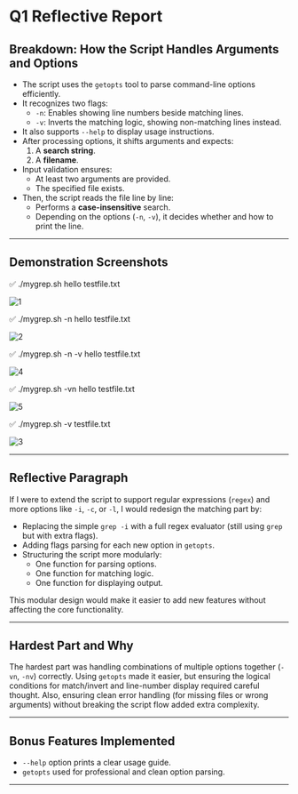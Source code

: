 # Q1 Reflective Report

## Breakdown: How the Script Handles Arguments and Options

- The script uses the `getopts` tool to parse command-line options efficiently.
- It recognizes two flags:
  - `-n`: Enables showing line numbers beside matching lines.
  - `-v`: Inverts the matching logic, showing non-matching lines instead.
- It also supports `--help` to display usage instructions.
- After processing options, it shifts arguments and expects:
  1. A **search string**.
  2. A **filename**.
- Input validation ensures:
  - At least two arguments are provided.
  - The specified file exists.
- Then, the script reads the file line by line:
  - Performs a **case-insensitive** search.
  - Depending on the options (`-n`, `-v`), it decides whether and how to print the line.

---

## Demonstration Screenshots
✅ ./mygrep.sh hello testfile.txt

![1](https://github.com/user-attachments/assets/c165160f-380a-4bbd-94ad-4c15ca556997)

✅ ./mygrep.sh -n hello testfile.txt

![2](https://github.com/user-attachments/assets/a5c1b30e-7193-4565-b4a1-3eb5f81248b0)

✅ ./mygrep.sh -n -v hello testfile.txt

![4](https://github.com/user-attachments/assets/83c753c9-0401-4174-94de-74eaf9bc8923)

✅ ./mygrep.sh -vn hello testfile.txt

![5](https://github.com/user-attachments/assets/359c93f6-b625-461b-abc8-6494cb39dee5)

✅ ./mygrep.sh -v testfile.txt

![3](https://github.com/user-attachments/assets/7c4c74ca-b305-4252-bcb5-076296df30bc)

--- 

## Reflective Paragraph

If I were to extend the script to support regular expressions (`regex`) and more options like `-i`, `-c`, or `-l`, I would redesign the matching part by:
- Replacing the simple `grep -i` with a full regex evaluator (still using `grep` but with extra flags).
- Adding flags parsing for each new option in `getopts`.
- Structuring the script more modularly:
  - One function for parsing options.
  - One function for matching logic.
  - One function for displaying output.

This modular design would make it easier to add new features without affecting the core functionality.

---

## Hardest Part and Why

The hardest part was handling combinations of multiple options together (`-vn`, `-nv`) correctly.
Using `getopts` made it easier, but ensuring the logical conditions for match/invert and line-number display required careful thought.
Also, ensuring clean error handling (for missing files or wrong arguments) without breaking the script flow added extra complexity.

---

## Bonus Features Implemented

- `--help` option prints a clear usage guide.
- `getopts` used for professional and clean option parsing.

---
